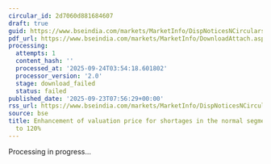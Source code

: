 ```yaml
---
circular_id: 2d7060d881684607
draft: true
guid: https://www.bseindia.com/markets/MarketInfo/DispNoticesNCirculars.aspx?Noticeid={66814191-6878-4E11-9918-763A88E1FA2E}&noticeno=20250923-8&dt=09/23/2025&icount=8&totcount=84&flag=0
pdf_url: https://www.bseindia.com/markets/MarketInfo/DownloadAttach.aspx?id=20250923-8&attachedId=
processing:
  attempts: 1
  content_hash: ''
  processed_at: '2025-09-24T03:54:18.601802'
  processor_version: '2.0'
  stage: download_failed
  status: failed
published_date: '2025-09-23T07:56:29+00:00'
rss_url: https://www.bseindia.com/markets/MarketInfo/DispNoticesNCirculars.aspx?Noticeid={66814191-6878-4E11-9918-763A88E1FA2E}&noticeno=20250923-8&dt=09/23/2025&icount=8&totcount=84&flag=0
source: bse
title: Enhancement of valuation price for shortages in the normal segment from 100%
  to 120%
---
```


Processing in progress...